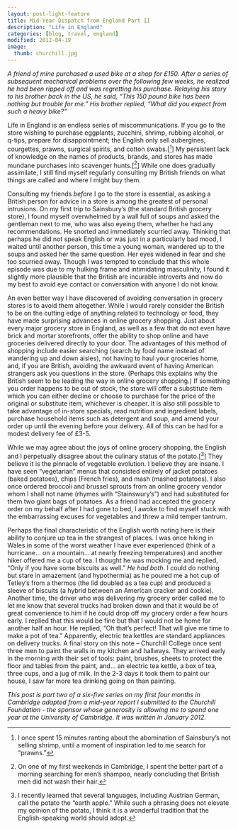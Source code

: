 ```yaml
---
layout: post-light-feature
title: Mid-Year Dispatch from England Part II
description: "Life in England"
categories: [blog, travel, england]
modified: 2012-04-19
image:
  thumb: churchill.jpg
---
```

<em>A friend of mine purchased a used bike at a shop for £150. After a series of subsequent mechanical problems over the following few weeks, he realized he had been ripped off and was regretting his purchase. Relaying his story to his brother back in the US, he said, “This 150 pound bike has been nothing but trouble for me.” His brother replied, “What did you expect from such a heavy bike?”</em>

Life in England is an endless series of miscommunications. If you go to the store wishing to purchase eggplants, zucchini, shrimp, rubbing alcohol, or q-tips, prepare for disappointment; the English only sell aubergines, courgettes, prawns, surgical spirits, and cotton swabs.[[^1]] My persistent lack of knowledge on the names of products, brands, and stores has made mundane purchases into scavenger hunts.[[^2]] While one does gradually assimilate, I still find myself regularly consulting my British friends on what things are called and where I might buy them.

Consulting my friends <em>before</em> I go to the store is essential, as asking a British person for advice in a store is among the greatest of personal intrusions. On my first trip to Sainsbury’s (the standard British grocery store), I found myself overwhelmed by a wall full of soups and asked the gentleman next to me, who was also eyeing them, whether he had any recommendations. He snorted and immediately scurried away. Thinking that perhaps he did not speak English or was just in a particularly bad mood, I waited until another person, this time a young woman, wandered up to the soups and asked her the same question. Her eyes widened in fear and she too scurried away. Though I was tempted to conclude that this whole episode was due to my hulking frame and intimidating masculinity, I found it slightly more plausible that the British are incurable introverts and now do my best to avoid eye contact or conversation with anyone I do not know.

An even better way I have discovered of avoiding conversation in grocery stores is to avoid them altogether. While I would rarely consider the British to be on the cutting edge of anything related to technology or food, they have made surprising advances in online grocery shopping. Just about every major grocery store in England, as well as a few that do not even have brick and mortar storefronts, offer the ability to shop online and have groceries delivered directly to your door. The advantages of this method of shopping include easier searching (search by food name instead of wandering up and down aisles), not having to haul your groceries home, and, if you are British, avoiding the awkward event of having American strangers ask you questions in the store. (Perhaps this explains why the British seem to be leading the way in online grocery shopping.) If something you order happens to be out of stock, the store will offer a substitute item which you can either decline or choose to purchase for the price of the original or substitute item, whichever is cheaper. It is also still possible to take advantage of in-store specials, read nutrition and ingredient labels, purchase household items such as detergent and soup, and amend your order up until the evening before your delivery. All of this can be had for a modest delivery fee of £3-5.

While we may agree about the joys of online grocery shopping, the English and I perpetually disagree about the culinary status of the potato.[[^3]] They believe it is the pinnacle of vegetable evolution. I believe they are insane. I have seen “vegetarian” menus that consisted entirely of jacket potatoes (baked potatoes), chips (French fries), and mash (mashed potatoes). I also once ordered broccoli and brussel sprouts from an online grocery vendor whom I shall not name (rhymes with “Stainswury’s”) and had substituted for them two giant bags of potatoes. As a friend had accepted the grocery order on my behalf after I had gone to bed, I awoke to find myself stuck with the embarrassing excuses for vegetables and threw a mild temper tantrum.

Perhaps the final characteristic of the English worth noting here is their ability to conjure up tea in the strangest of places. I was once hiking in Wales in some of the worst weather I have ever experienced (think of a hurricane... on a mountain... at nearly freezing temperatures) and another hiker offered me a cup of tea. I thought he was mocking me and replied, “Only if you have some biscuits as well.” <em>He had both</em>. I could do nothing but stare in amazement (and hypothermia) as he poured me a hot cup of Tetley’s from a thermos (the lid doubled as a tea cup) and produced a sleeve of biscuits (a hybrid between an American cracker and cookie). Another time, the driver who was delivering my grocery order called me to let me know that several trucks had broken down and that it would be of great convenience to him if he could drop off my grocery order a few hours early. I replied that this would be fine but that I would not be home for another half an hour. He replied, “Oh that’s perfect! That will give me time to make a pot of tea.” Apparently, electric tea kettles are standard appliances on delivery trucks. A final story on this note – Churchill College once sent three men to paint the walls in my kitchen and hallways. They arrived early in the morning with their set of tools: paint, brushes, sheets to protect the floor and tables from the paint, and... an electric tea kettle, a box of tea, three cups, and a jug of milk. In the 2-3 days it took them to paint our house, I saw far more tea drinking going on than painting.

<em>This post is part two of a six-five series on my first four months in Cambridge adapted from a mid-year report I submitted to the Churchill Foundation - the sponsor whose generosity is allowing me to spend one year at the University of Cambridge. It was written in January 2012.</em>

[^1]: I once spent 15 minutes ranting about the abomination of Sainsbury’s not selling shrimp, until a moment of inspiration led to me search for “prawns.”
[^2]: On one of my first weekends in Cambridge, I spent the better part of a morning searching for men’s shampoo, nearly concluding that British men did not wash their hair.
[^3]: I recently learned that several languages, including Austrian German, call the potato the “earth apple.” While such a phrasing does not elevate my opinion of the potato, I think it is a wonderful tradition that the English-speaking world should adopt.